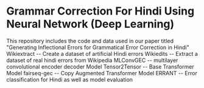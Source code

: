 # Grammar Correction For Hindi Using Neural Network (Deep Learning)
This repository includes the code and data used in our paper titled "Generating Inflectional Errors for Grammatical Error Correction in
Hindi"
Wikiextract --  Create a dataset of artificial Hindi errors
Wikiedits -- Extract a dataset of real hindi errors from Wikipedia
MLConvGEC -- multilayer convolutional encoder decoder Model
Tensor2Tensor -- Base Transformer Model
fairseq-gec -- Copy Augmented Transformer Model
ERRANT -- Error classification for Hindi as well as model evaluation
